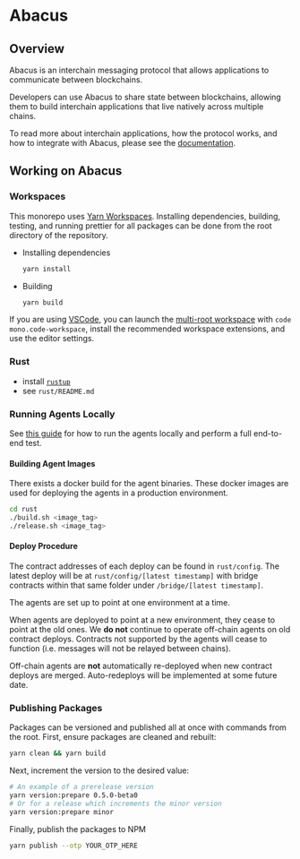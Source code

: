 # Abacus

## Overview

Abacus is an interchain messaging protocol that allows applications to communicate between blockchains.

Developers can use Abacus to share state between blockchains, allowing them to build interchain applications that live natively across multiple chains.

To read more about interchain applications, how the protocol works, and how to integrate with Abacus, please see the [documentation](https://docs.useabacus.network/).

## Working on Abacus

### Workspaces

This monorepo uses [Yarn Workspaces](https://yarnpkg.com/features/workspaces). Installing dependencies, building, testing, and running prettier for all packages can be done from the root directory of the repository.

- Installing dependencies

  ```bash
  yarn install
  ```

- Building

  ```bash
  yarn build
  ```

If you are using [VSCode](https://code.visualstudio.com/), you can launch the [multi-root workspace](https://code.visualstudio.com/docs/editor/multi-root-workspaces) with `code mono.code-workspace`, install the recommended workspace extensions, and use the editor settings.

### Rust

- install [`rustup`](https://rustup.rs)
- see `rust/README.md`

### Running Agents Locally

See [this guide](rust/running-locally.md) for how to run the agents locally and perform a full end-to-end test.

#### Building Agent Images

There exists a docker build for the agent binaries. These docker images are used for deploying the agents in a production environment.

```bash
cd rust
./build.sh <image_tag>
./release.sh <image_tag>
```

#### Deploy Procedure

The contract addresses of each deploy can be found in `rust/config`. The latest
deploy will be at `rust/config/[latest timestamp]` with bridge contracts within
that same folder under `/bridge/[latest timestamp]`.

The agents are set up to point at one environment at a time.

When agents are deployed to point at a new environment, they cease to point at
the old ones. We **do not** continue to operate off-chain agents on old contract
deploys. Contracts not supported by the agents will cease to function (i.e.
messages will not be relayed between chains).

Off-chain agents are **not** automatically re-deployed when new contract deploys
are merged. Auto-redeploys will be implemented at some future date.

### Publishing Packages

Packages can be versioned and published all at once with commands from the root.
First, ensure packages are cleaned and rebuilt:

```bash
yarn clean && yarn build
```

Next, increment the version to the desired value:

```bash
# An example of a prerelease version
yarn version:prepare 0.5.0-beta0
# Or for a release which increments the minor version
yarn version:prepare minor
```

Finally, publish the packages to NPM

```bash
yarn publish --otp YOUR_OTP_HERE
```
